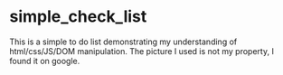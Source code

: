 # simple_check_list
This is a simple to do list demonstrating my understanding of html/css/JS/DOM manipulation.
The picture I used is not my property, I found it on google.
